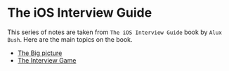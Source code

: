 # The iOS Interview Guide

This series of notes are taken from `The iOS Interview Guide` book by `Alux Bush`. Here are the main topics on the book.

- [The Big picture](TheBigPicture.md)
- [The Interview Game ](TheInterviewGame.md)
